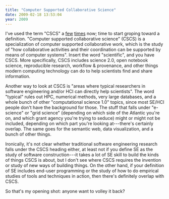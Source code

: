 ```yaml
---
title: "Computer Supported Collaborative Science"
date: 2009-02-18 13:53:04
year: 2009
---
```

I've used the term "CSCS" a <a href="http://pyre.third-bit.com/blog/archives/2035.html">few</a> <a href="http://pyre.third-bit.com/blog/archives/2083.html">times</a> now; time to start groping toward a definition.  "Computer supported collaborative science" (CSCS) is a specialization of computer supported collaborative work, which is the study of "how collaborative activities and their coordination can be supported by means of computer systems". Insert the word "scientific", and you have CSCS.  More specifically, CSCS includes science 2.0, open notebook science, reproducible research, workflow &amp; provenance, and other things modern computing technology can do to help scientists find and share information.

Another way to look at CSCS is "areas where typical researchers in software engineering and/or HCI can directly help scientists".  The word "typical" rules out HPC, numerical methods, very large databases, and a whole bunch of other "computational science 1.0" topics, since most SE/HCI people don't have the background for those. The stuff that falls under "e-science" or "grid science" (depending on which side of the Atlantic you're on, and which grant agency you're trying to seduce) might or might not be included, depending on which part you're looking at---there's certainly overlap.  The same goes for the semantic web, data visualization, and a bunch of other things.

Ironically, it's not clear whether traditional software engineering research falls under the CSCS heading either, at least not if you define SE as the study of software construction---it takes a lot of SE skill to build the kinds of things CSCS is about, but I don't see where CSCS requires the invention or study of new ways of building things.  On the other hand, if your definition of SE includes end-user programming or the study of how to do empirical studies of tools and techniques in action, then there's definitely overlap with CSCS.

So that's my opening shot: anyone want to volley it back?
